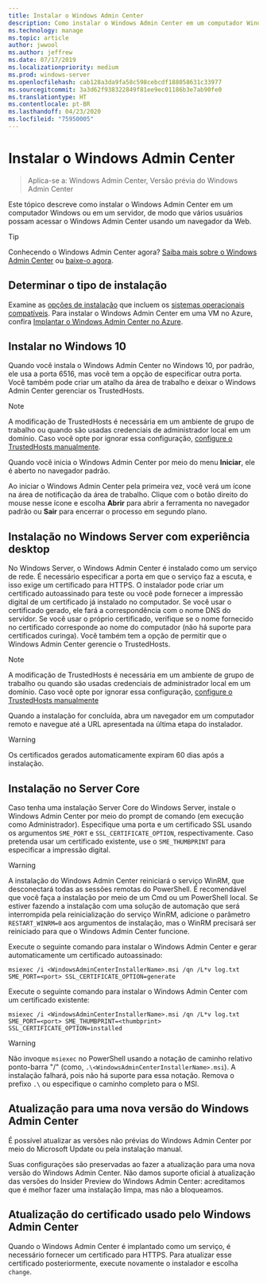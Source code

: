 ```yaml
---
title: Instalar o Windows Admin Center
description: Como instalar o Windows Admin Center em um computador Windows ou em um servidor, de modo que vários usuários possam acessar o Windows Admin Center usando um navegador da Web.
ms.technology: manage
ms.topic: article
author: jwwool
ms.author: jeffrew
ms.date: 07/17/2019
ms.localizationpriority: medium
ms.prod: windows-server
ms.openlocfilehash: cab128a3da9fa58c598cebcdf188058631c33977
ms.sourcegitcommit: 3a3d62f938322849f81ee9ec01186b3e7ab90fe0
ms.translationtype: HT
ms.contentlocale: pt-BR
ms.lasthandoff: 04/23/2020
ms.locfileid: "75950005"
---
```

# <a name="install-windows-admin-center"></a>Instalar o Windows Admin Center

> Aplica-se a: Windows Admin Center, Versão prévia do Windows Admin Center

Este tópico descreve como instalar o Windows Admin Center em um computador Windows ou em um servidor, de modo que vários usuários possam acessar o Windows Admin Center usando um navegador da Web.

> [!Tip]
> Conhecendo o Windows Admin Center agora?
> [Saiba mais sobre o Windows Admin Center](../overview.md) ou [baixe-o agora](https://aka.ms/windowsadmincenter).

## <a name="determine-your-installation-type"></a>Determinar o tipo de instalação

Examine as [opções de instalação](../plan/installation-options.md) que incluem os [sistemas operacionais compatíveis](https://docs.microsoft.com/windows-server/manage/windows-admin-center/plan/installation-options#installation-supported-operating-systems). Para instalar o Windows Admin Center em uma VM no Azure, confira [Implantar o Windows Admin Center no Azure](../azure/deploy-wac-in-azure.md).

## <a name="install-on-windows-10"></a>Instalar no Windows 10

Quando você instala o Windows Admin Center no Windows 10, por padrão, ele usa a porta 6516, mas você tem a opção de especificar outra porta. Você também pode criar um atalho da área de trabalho e deixar o Windows Admin Center gerenciar os TrustedHosts.

> [!NOTE]
> A modificação de TrustedHosts é necessária em um ambiente de grupo de trabalho ou quando são usadas credenciais de administrador local em um domínio. Caso você opte por ignorar essa configuração, [configure o TrustedHosts manualmente](../support/troubleshooting.md#configure-trustedhosts).

Quando você inicia o Windows Admin Center por meio do menu **Iniciar**, ele é aberto no navegador padrão.

Ao iniciar o Windows Admin Center pela primeira vez, você verá um ícone na área de notificação da área de trabalho. Clique com o botão direito do mouse nesse ícone e escolha **Abrir** para abrir a ferramenta no navegador padrão ou **Sair** para encerrar o processo em segundo plano.

## <a name="install-on-windows-server-with-desktop-experience"></a>Instalação no Windows Server com experiência desktop

No Windows Server, o Windows Admin Center é instalado como um serviço de rede. É necessário especificar a porta em que o serviço faz a escuta, e isso exige um certificado para HTTPS. O instalador pode criar um certificado autoassinado para teste ou você pode fornecer a impressão digital de um certificado já instalado no computador. Se você usar o certificado gerado, ele fará a correspondência com o nome DNS do servidor. Se você usar o próprio certificado, verifique se o nome fornecido no certificado corresponde ao nome do computador (não há suporte para certificados curinga). Você também tem a opção de permitir que o Windows Admin Center gerencie o TrustedHosts.

> [!NOTE]
> A modificação de TrustedHosts é necessária em um ambiente de grupo de trabalho ou quando são usadas credenciais de administrador local em um domínio. Caso você opte por ignorar essa configuração, [configure o TrustedHosts manualmente](../support/troubleshooting.md#configure-trustedhosts)

Quando a instalação for concluída, abra um navegador em um computador remoto e navegue até a URL apresentada na última etapa do instalador.

> [!WARNING]
> Os certificados gerados automaticamente expiram 60 dias após a instalação.

## <a name="install-on-server-core"></a>Instalação no Server Core

Caso tenha uma instalação Server Core do Windows Server, instale o Windows Admin Center por meio do prompt de comando (em execução como Administrador). Especifique uma porta e um certificado SSL usando os argumentos `SME_PORT` e `SSL_CERTIFICATE_OPTION`, respectivamente. Caso pretenda usar um certificado existente, use o `SME_THUMBPRINT` para especificar a impressão digital.

> [!WARNING]
> A instalação do Windows Admin Center reiniciará o serviço WinRM, que desconectará todas as sessões remotas do PowerShell. É recomendável que você faça a instalação por meio de um Cmd ou um PowerShell local. Se estiver fazendo a instalação com uma solução de automação que será interrompida pela reinicialização do serviço WinRM, adicione o parâmetro ```RESTART_WINRM=0``` aos argumentos de instalação, mas o WinRM precisará ser reiniciado para que o Windows Admin Center funcione.

Execute o seguinte comando para instalar o Windows Admin Center e gerar automaticamente um certificado autoassinado:

```   
msiexec /i <WindowsAdminCenterInstallerName>.msi /qn /L*v log.txt SME_PORT=<port> SSL_CERTIFICATE_OPTION=generate
```

Execute o seguinte comando para instalar o Windows Admin Center com um certificado existente:

```
msiexec /i <WindowsAdminCenterInstallerName>.msi /qn /L*v log.txt SME_PORT=<port> SME_THUMBPRINT=<thumbprint> SSL_CERTIFICATE_OPTION=installed
```

> [!WARNING]
> Não invoque `msiexec` no PowerShell usando a notação de caminho relativo ponto-barra "/" (como, `.\<WindowsAdminCenterInstallerName>.msi`). A instalação falhará, pois não há suporte para essa notação. Remova o prefixo `.\` ou especifique o caminho completo para o MSI.

## <a name="upgrading-to-a-new-version-of-windows-admin-center"></a>Atualização para uma nova versão do Windows Admin Center

É possível atualizar as versões não prévias do Windows Admin Center por meio do Microsoft Update ou pela instalação manual.

Suas configurações são preservadas ao fazer a atualização para uma nova versão do Windows Admin Center. Não damos suporte oficial à atualização das versões do Insider Preview do Windows Admin Center: acreditamos que é melhor fazer uma instalação limpa, mas não a bloqueamos.

## <a name="updating-the-certificate-used-by-windows-admin-center"></a>Atualização do certificado usado pelo Windows Admin Center

Quando o Windows Admin Center é implantado como um serviço, é necessário fornecer um certificado para HTTPS. Para atualizar esse certificado posteriormente, execute novamente o instalador e escolha ```change```.
